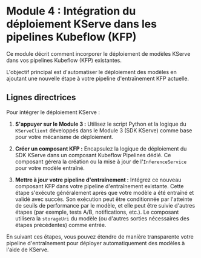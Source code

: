 # Module 4 : Intégration du déploiement KServe dans les pipelines Kubeflow (KFP)

Ce module décrit comment incorporer le déploiement de modèles KServe dans vos pipelines Kubeflow (KFP) existantes.

L'objectif principal est d'automatiser le déploiement des modèles en ajoutant une nouvelle étape à votre pipeline d'entraînement KFP actuelle.

## Lignes directrices

Pour intégrer le déploiement KServe :

1.  **S'appuyer sur le Module 3 :** Utilisez le script Python et la logique du `KServeClient` développés dans le Module 3 (SDK KServe) comme base pour votre mécanisme de déploiement.

2.  **Créer un composant KFP :** Encapsulez la logique de déploiement du SDK KServe dans un composant Kubeflow Pipelines dédié. Ce composant gérera la création ou la mise à jour de l'`InferenceService` pour votre modèle entraîné.

3.  **Mettre à jour votre pipeline d'entraînement :** Intégrez ce nouveau composant KFP dans votre pipeline d'entraînement existante. Cette étape s'exécute généralement après que votre modèle a été entraîné et validé avec succès. Son exécution peut être conditionnée par l'atteinte de seuils de performance par le modèle, et elle peut être suivie d'autres étapes (par exemple, tests A/B, notifications, etc.). Le composant utilisera la `storageUri` du modèle (ou d'autres sorties nécessaires des étapes précédentes) comme entrée.

En suivant ces étapes, vous pouvez étendre de manière transparente votre pipeline d'entraînement pour déployer automatiquement des modèles à l'aide de KServe.